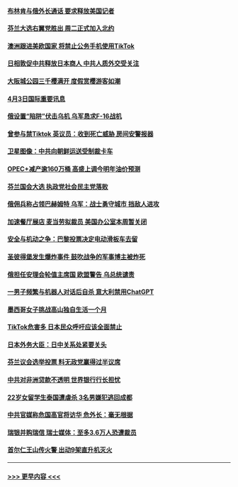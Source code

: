 #### [布林肯与俄外长通话 要求释放美国记者](../pages/prog202/a103682333.md?t=04040343) 
#### [芬兰大选右翼党胜出 周二正式加入北约](../pages/prog202/a103682336.md?t=04040343) 
#### [澳洲跟进美欧国家 将禁止公务手机使用TikTok](../pages/prog202/a103682282.md?t=04040343) 
#### [日相敦促中共释放日本商人 中共人质外交受关注](../pages/prog202/a103682246.md?t=04040343) 
#### [大阪城公园三千樱满开 度假赏樱游客如潮](../pages/prog202/a103682134.md?t=04040343) 
#### [4月3日国际重要讯息](../pages/prog202/a103682120.md?t=04040343) 
#### [俄设置“陷阱”伏击乌机 乌军恳求F-16战机](../pages/prog202/a103682081.md?t=04040343) 
#### [曾参与禁Tiktok 英议员：收到死亡威胁 房间安警报器](../pages/prog202/a103682064.md?t=04040343) 
#### [卫星图像：中共向朝鲜运送受制裁卡车](../pages/prog202/a103682074.md?t=04040343) 
#### [OPEC+减产逾160万桶 高盛上调今明年油价预测](../pages/prog202/a103682054.md?t=04040343) 
#### [芬兰国会大选 执政党社会民主党落败](../pages/prog202/a103682043.md?t=04040343) 
#### [俄佣兵称占领巴赫姆特 乌军：战士勇守城市 挡敌人进攻](../pages/prog202/a103682020.md?t=04040343) 
#### [加速餐厅展店 麦当劳拟裁员 美国办公室本周暂关闭](../pages/prog202/a103681966.md?t=04040343) 
#### [安全与机动之争：巴黎投票决定电动滑板车去留](../pages/prog202/a103681795.md?t=04040343) 
#### [圣彼得堡发生爆炸事件 鼓吹战争的军事博主被炸死](../pages/prog202/a103681828.md?t=04040343) 
#### [俄担任安理会轮值主席国 欧盟警告 乌总统谴责](../pages/prog202/a103681792.md?t=04040343) 
#### [一男子频繁与机器人对话后自杀 意大利禁用ChatGPT](../pages/prog202/a103681738.md?t=04040343) 
#### [墨西哥女子挑战高山独自生活一个月](../pages/prog202/a103681633.md?t=04040343) 
#### [TikTok危害多 日本民众呼吁应该全面禁止](../pages/prog202/a103681631.md?t=04040343) 
#### [日本外务大臣：日中关系处紧要关头](../pages/prog202/a103681625.md?t=04040343) 
#### [芬兰议会选举投票 料无政党赢得过半议席](../pages/prog202/a103681624.md?t=04040343) 
#### [中共对非洲贷款不透明 世界银行行长担忧](../pages/prog202/a103681605.md?t=04040343) 
#### [22岁女留学生泰国遭虐杀 3名男嫌犯逃回成都](../pages/prog202/a103681584.md?t=04040343) 
#### [中共官媒称危国高官将访华 危外长：毫无根据](../pages/prog202/a103681191.md?t=04040343) 
#### [瑞银并购瑞信 瑞士媒体：至多3.6万人恐遭裁员](../pages/prog202/a103681544.md?t=04040343) 
#### [首尔仁王山传火警 出动9架直升机灭火](../pages/prog202/a103681535.md?t=04040343) 

----
#### [ >>> 更早内容 <<< ](../indexes/prog202-earlier.md)
